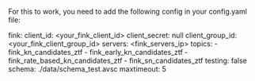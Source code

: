 For this to work, you need to add the following config in your config.yaml file:

fink:
client_id: <your_fink_client_id>
client_secret: null
client_group_id: <your_fink_client_group_id>
servers: <fink_servers_ip>
topics: - fink_kn_candidates_ztf - fink_early_kn_candidates_ztf - fink_rate_based_kn_candidates_ztf - fink_sn_candidates_ztf
testing: false
schema: ./data/schema_test.avsc
maxtimeout: 5
